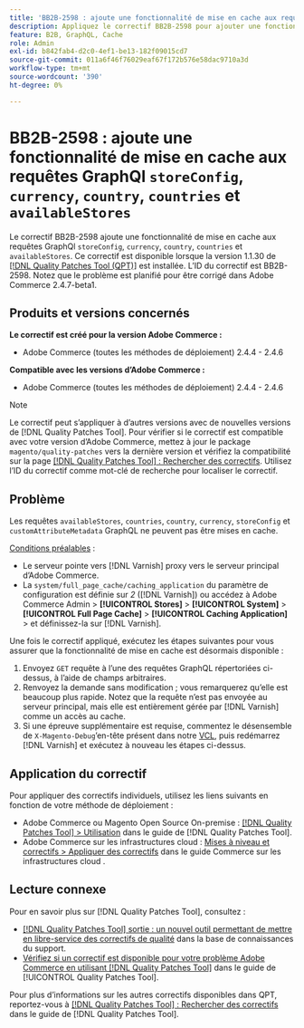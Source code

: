```yaml
---
title: 'BB2B-2598 : ajoute une fonctionnalité de mise en cache aux requêtes GraphQl storeConfig, currency, country, COUNTRIES, availableStores'
description: Appliquez le correctif BB2B-2598 pour ajouter une fonctionnalité de mise en cache aux requêtes GraphQl storeConfig, currency, country, country, country et availableStores .
feature: B2B, GraphQL, Cache
role: Admin
exl-id: b842fab4-d2c0-4ef1-be13-182f09015cd7
source-git-commit: 011a6f46f76029eaf67f172b576e58dac9710a3d
workflow-type: tm+mt
source-wordcount: '390'
ht-degree: 0%

---
```


# BB2B-2598 : ajoute une fonctionnalité de mise en cache aux requêtes GraphQl `storeConfig`, `currency`, `country`, `countries` et `availableStores`

Le correctif BB2B-2598 ajoute une fonctionnalité de mise en cache aux requêtes GraphQl `storeConfig`, `currency`, `country`, `countries` et `availableStores`. Ce correctif est disponible lorsque la version 1.1.30 de [[!DNL Quality Patches Tool (QPT)]](https://experienceleague.adobe.com/fr/docs/commerce-operations/tools/quality-patches-tool/quality-patches-tool-to-self-serve-quality-patches) est installée. L’ID du correctif est BB2B-2598. Notez que le problème est planifié pour être corrigé dans Adobe Commerce 2.4.7-beta1.

## Produits et versions concernés

**Le correctif est créé pour la version Adobe Commerce :**

* Adobe Commerce (toutes les méthodes de déploiement) 2.4.4 - 2.4.6

**Compatible avec les versions d’Adobe Commerce :**

* Adobe Commerce (toutes les méthodes de déploiement) 2.4.4 - 2.4.6

>[!NOTE]
>
>Le correctif peut s’appliquer à d’autres versions avec de nouvelles versions de [!DNL Quality Patches Tool]. Pour vérifier si le correctif est compatible avec votre version d’Adobe Commerce, mettez à jour le package `magento/quality-patches` vers la dernière version et vérifiez la compatibilité sur la page [[!DNL Quality Patches Tool] : Rechercher des correctifs](https://experienceleague.adobe.com/tools/commerce-quality-patches/index.html?lang=fr). Utilisez l’ID du correctif comme mot-clé de recherche pour localiser le correctif.

## Problème

Les requêtes `availableStores`, `countries`, `country`, `currency`, `storeConfig` et `customAttributeMetadata` GraphQL ne peuvent pas être mises en cache.

<u>Conditions préalables</u> :

* Le serveur pointe vers [!DNL Varnish] proxy vers le serveur principal d’Adobe Commerce.
* La `system/full_page_cache/caching_application` du paramètre de configuration est définie sur *2* ([!DNL Varnish]) ou accédez à Adobe Commerce Admin > **[!UICONTROL Stores]** > **[!UICONTROL System]** > **[!UICONTROL Full Page Cache]** > **[!UICONTROL Caching Application]** > et définissez-la sur [!DNL Varnish].

Une fois le correctif appliqué, exécutez les étapes suivantes pour vous assurer que la fonctionnalité de mise en cache est désormais disponible :

1. Envoyez `GET` requête à l’une des requêtes GraphQL répertoriées ci-dessus, à l’aide de champs arbitraires.
1. Renvoyez la demande sans modification ; vous remarquerez qu’elle est beaucoup plus rapide. Notez que la requête n’est pas envoyée au serveur principal, mais elle est entièrement gérée par [!DNL Varnish] comme un accès au cache.
1. Si une épreuve supplémentaire est requise, commentez le désensemble de `X-Magento-Debug`’en-tête présent dans notre [VCL](https://github.com/magento/magento2/blob/026e5b29a5edfd619bbdea62d636b3cab2ea03b4/app/code/Magento/PageCache/etc/varnish6.vcl#L227), puis redémarrez [!DNL Varnish] et exécutez à nouveau les étapes ci-dessus.

## Application du correctif

Pour appliquer des correctifs individuels, utilisez les liens suivants en fonction de votre méthode de déploiement :

* Adobe Commerce ou Magento Open Source On-premise : [[!DNL Quality Patches Tool] > Utilisation](/help/tools/quality-patches-tool/usage.md) dans le guide de [!DNL Quality Patches Tool].
* Adobe Commerce sur les infrastructures cloud : [Mises à niveau et correctifs > Appliquer des correctifs](https://experienceleague.adobe.com/docs/commerce-cloud-service/user-guide/develop/upgrade/apply-patches.html?lang=fr) dans le guide Commerce sur les infrastructures cloud .

## Lecture connexe

Pour en savoir plus sur [!DNL Quality Patches Tool], consultez :

* [[!DNL Quality Patches Tool] sortie : un nouvel outil permettant de mettre en libre-service des correctifs de qualité](https://experienceleague.adobe.com/fr/docs/commerce-operations/tools/quality-patches-tool/quality-patches-tool-to-self-serve-quality-patches) dans la base de connaissances du support.
* [Vérifiez si un correctif est disponible pour votre problème Adobe Commerce en utilisant [!DNL Quality Patches Tool]](/help/tools/quality-patches-tool/patches-available-in-qpt/check-patch-for-magento-issue-with-magento-quality-patches.md) dans le guide de [!UICONTROL Quality Patches Tool].


Pour plus d’informations sur les autres correctifs disponibles dans QPT, reportez-vous à [[!DNL Quality Patches Tool] : Rechercher des correctifs](https://experienceleague.adobe.com/tools/commerce-quality-patches/index.html?lang=fr) dans le guide de [!DNL Quality Patches Tool].
